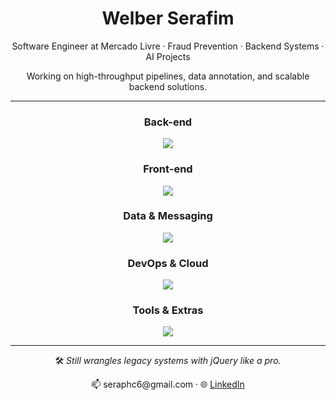 <h1 align="center">Welber Serafim</h1>
<p align="center">
  Software Engineer at Mercado Livre · Fraud Prevention · Backend Systems · AI Projects
</p>
<p align="center">
  Working on high-throughput pipelines, data annotation, and scalable backend solutions.
</p>

---

<h3 align="center">Back-end</h3>
<p align="center">
  <img src="https://skillicons.dev/icons?i=java,spring,python,flask,nodejs,express" />
</p>

<h3 align="center">Front-end</h3>
<p align="center">
  <img src="https://skillicons.dev/icons?i=javascript,typescript,angular,html,css,jquery" />
</p>

<h3 align="center">Data & Messaging</h3>
<p align="center">
  <img src="https://skillicons.dev/icons?i=bigquery,kafka,postgresql,mongodb" />
</p>

<h3 align="center">DevOps & Cloud</h3>
<p align="center">
  <img src="https://skillicons.dev/icons?i=docker,kubernetes,aws,azure,git,github" />
</p>

<h3 align="center">Tools & Extras</h3>
<p align="center">
  <img src="https://skillicons.dev/icons?i=linux,vim,postman" />
</p>

---

<p align="center">
  🛠️ <i>Still wrangles legacy systems with jQuery like a pro.</i>
</p>

<p align="center">
  📫 seraphc6@gmail.com · 🌐 <a href="https://linkedin.com/in/seraphs1s">LinkedIn</a>
</p>

